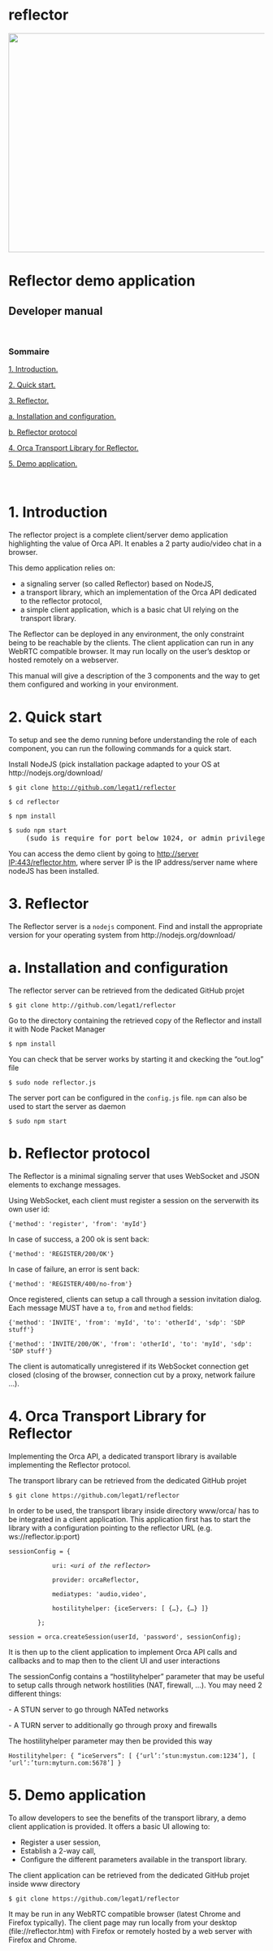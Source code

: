 reflector
=========

<img width="601" height="431" src="www/doc/clip_image002.jpg"/>


<h1>Reflector demo application</h1>

<h2>
    Developer manual
</h2>
<br clear="all"/>
<h3>
    Sommaire
</h3>
<p>
    <a href="#_Toc400040352">1. Introduction. </a>
</p>
<p>
    <a href="#_Toc400040353">2. Quick start. </a>
</p>
<p>
    <a href="#_Toc400040354">3. Reflector. </a>
</p>
<p>
    <a href="#_Toc400040355">a. Installation and configuration. </a>
</p>
<p>
    <a href="">b. Reflector protocol </a>
</p>
<p>
    <a href="#_Toc400040357">
        4. Orca Transport Library for Reflector. 
    </a>
</p>
<p>
    <a href="#_Toc400040358">5. Demo application. </a>
</p>
<br clear="all"/>
<h1>
    <a name="_Toc400040352">1. Introduction</a>
</h1>
<p>
    The reflector project is a complete client/server demo application highlighting the value of Orca API. It enables a 2 party audio/video chat in a browser.
</p>
<p>
 This demo application relies on:
</p>
<ul>
<li>
a signaling server (so called Reflector) based on NodeJS,
</li>
<li>
a transport library, which an implementation of the Orca API dedicated to the reflector protocol,
</li>
<li>
a simple client application, which is a basic chat UI relying on the transport library.
</li>
</ul>
<p>
    The Reflector can be deployed in any environment, the only constraint being to be reachable by the clients. The client application can run in any WebRTC
    compatible browser. It may run locally on the user’s desktop or hosted remotely on a webserver.
</p>
<p>
    This manual will give a description of the 3 components and the way to get them configured and working in your environment.
</p>
<h1>
    <a name="_Toc400040353">2. Quick start</a>
</h1>
<p>
    To setup and see the demo running before understanding the role of each component, you can run the following commands for a quick start.
</p>
<p>
    Install NodeJS (pick installation package adapted to your OS at http://nodejs.org/download/
</p>
<pre><code>$ git clone <a href="http://github.com/legat1/reflector">http://github.com/legat1/reflector</a></code></pre>
<pre><code>$ cd reflector</code></pre>
<pre><code>$ npm install</code></pre>
<pre><code>$ sudo npm start</code>    (sudo is require for port below 1024, or admin privileges on other OS)</pre>
<p>
    You can access the demo client by going to <a href="http://server IP:443/reflector.htm">http://server IP:443/reflector.htm</a>, where server IP is the IP
    address/server name where nodeJS has been installed.
</p>
<h1>
    <a name="_Toc400040354">3. Reflector</a>
</h1>
<p>
    The Reflector server is a <code>nodejs</code> component. Find and install the appropriate version for your operating system from
    http://nodejs.org/download/
</p>
<h1>
    <a name="_Toc400040355"></a>
    <a name="user-content-install--usage"></a>
    a. Installation and configuration
</h1>
<p>
    The reflector server can be retrieved from the dedicated GitHub projet
</p>
<pre><code>$ git clone http://github.com/legat1/reflector</code></pre>
<p>
    Go to the directory containing the retrieved copy of the Reflector and install it with Node Packet Manager
</p>
<pre><code>$ npm install</code></pre>
<p>
    You can check that be server works by starting it and ckecking the “out.log” file<code></code>
</p>
<pre><code>$ sudo node reflector.js</code></pre>
<p>
    The server port can be configured in the <code>config.js</code> file. <code>npm</code> can also be used to start the server as daemon
</p>
<pre><code>$ sudo npm start</code></pre>
<h1>
    <a name="_Toc400040356"></a>
    <a name="user-content-the-orca-reflector-signaliz"></a>
    b. Reflector protocol
</h1>
<p>
    The Reflector is a minimal signaling server that uses WebSocket and JSON elements to exchange messages.
</p>
<p>
    Using WebSocket, each client must register a session on the serverwith its own user id:
</p>
<pre><code>{'method': 'register', 'from': 'myId'}</code></pre>
<p>
    In case of success, a 200 ok is sent back:
</p>
<pre><code>{'method': 'REGISTER/200/OK'}</code></pre>
<p>
    In case of failure, an error is sent back:
</p>
<pre><code>{'method': 'REGISTER/400/no-from'}</code></pre>
<p>
Once registered, clients can setup a call through a session invitation dialog. Each message MUST have a <code>to</code>, <code>from</code> and    <code>method</code> fields:
</p>
<pre><code>{'method': 'INVITE', 'from': 'myId', 'to': 'otherId', 'sdp': 'SDP stuff'}</code></pre>
<pre><code>{'method': 'INVITE/200/OK', 'from': 'otherId', 'to': 'myId', 'sdp': 'SDP stuff'}</code></pre>
<p>
    The client is automatically unregistered if its WebSocket connection get closed (closing of the browser, connection cut by a proxy, network failure …).
</p>
<h1>
    <a name="_Toc400040357">4. Orca Transport Library for Reflector</a>
</h1>
<p>
    Implementing the Orca API, a dedicated transport library is available implementing the Reflector protocol.
</p>
<p>
    The transport library can be retrieved from the dedicated GitHub projet
</p>
<pre><code>$ git clone https://github.com/legat1/reflector</code></pre>
<p>
    In order to be used, the transport library inside directory www/orca/ has to be integrated in a client application. This application first has to start the library with a
    configuration pointing to the reflector URL (e.g. ws://reflector.ip:port)
</p>
<pre><code>sessionConfig = {</code></pre>
<pre><code>            uri: &lt;<em>uri of the reflector&gt;</em></code></pre>
<pre><code>            provider: orcaReflector,</code></pre>
<pre><code>            mediatypes: 'audio,video',</code></pre>
<pre><code>            hostilityhelper: {iceServers: [ {…}, {…} ]}</code></pre>
<pre><code>        };</code></pre>
<pre><code>session = orca.createSession(userId, 'password', sessionConfig);</code></pre>
<p>
    It is then up to the client application to implement Orca API calls and callbacks and to map then to the client UI and user interactions
</p>
<p>
    The sessionConfig contains a “hostilityhelper” parameter that may be useful to setup calls through network hostilities (NAT, firewall, …). You may need 2
    different things:
</p>
<p>
    - A STUN server to go through NATed networks
</p>
<p>
    - A TURN server to additionally go through proxy and firewalls
</p>
<p>
    The hostilityhelper parameter may then be provided this way
</p>
<pre><code>Hostilityhelper: { “iceServers”: [ {‘url’:’stun:mystun.com:1234’], [ ‘url’:’turn:myturn.com:5678’] }</code></pre>
<h1>
    <a name="_Toc400040358">5. Demo application</a>
</h1>
<p>
    To allow developers to see the benefits of the transport library, a demo client application is provided. It offers a basic UI allowing to:
</p>
<ul type="disc">
    <li>
        Register a user session,
    </li>
    <li>
        Establish a 2-way call,
    </li>
    <li>
        Configure the different parameters available in the transport library.
    </li>
</ul>
<p>
    The client application can be retrieved from the dedicated GitHub projet inside www directory
</p>
<pre><code>$ git clone https://github.com/legat1/reflector</code></pre>
<p>
    It may be run in any WebRTC compatible browser (latest Chrome and Firefox typically). The client page may run locally from your desktop
    (file://reflector.htm) with Firefox or remotely hosted by a web server with Firefox and Chrome.
</p>
